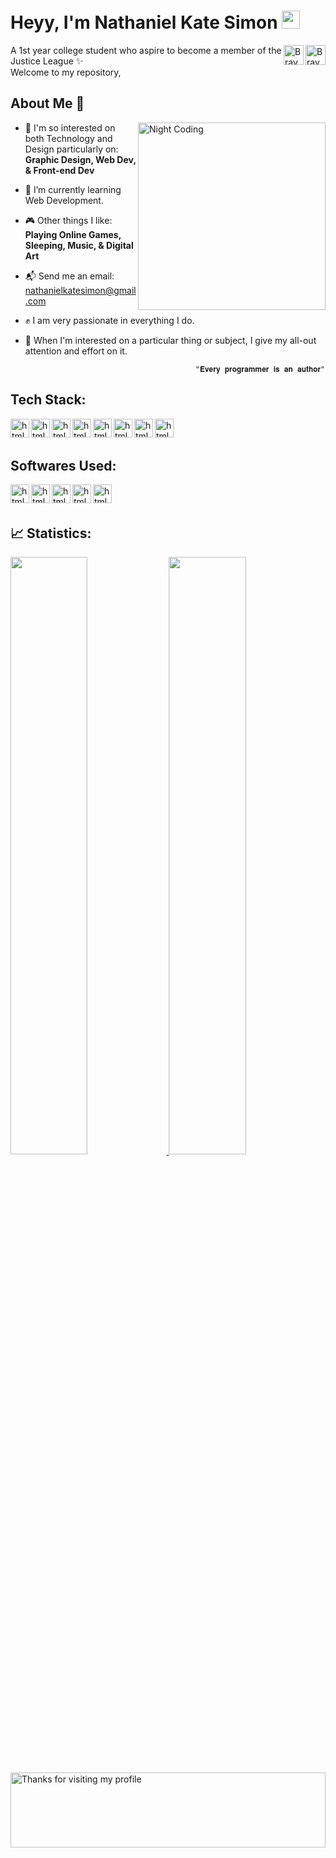 <h1><b>Heyy, I'm Nathaniel Kate Simon <img src="https://github.com/TheDudeThatCode/TheDudeThatCode/raw/master/Assets/Hi.gif" width="29px" style="max-width: 100%;"></b></h1>

<a href="https://github.com/studentOfYawn">
  <img align="right" alt="Braydon's Github" width="32px" src="https://raw.githubusercontent.com/braydonwang/braydonwang/main/github.svg" style="max-width: 100%;">
</a>
<a href="https://www.facebook.com/tantan.simon.1" rel="nofollow">
  <img align="right" alt="Braydon's Facebook" width="32px" src="https://raw.githubusercontent.com/braydonwang/braydonwang/main/facebook.svg" style="max-width: 100%;">
</a>

A 1st year college student who aspire to become a member of the Justice League ✨<br>
Welcome to my repository,<br>

<h2>About Me 🚀</h2>

<img alt="Night Coding" align="right" width="300px" src="https://media1.giphy.com/media/RbDKaczqWovIugyJmW/giphy.gif?cid=ecf05e47f5qjb8ydav7x7up8leyzlo1rk47i8lodafxtf0it&rid=giphy.gif&ct=g">

- 🚀 I'm so interested on both Technology and Design particularly on: <b>Graphic Design, Web Dev, & Front-end Dev</b><br>
- 🌱 I’m currently learning Web Development.<br>
- 🎮 Other things I like: <b>Playing Online Games, Sleeping, Music, & Digital Art</b><br>
- 📬 Send me an email:   <a href="">nathanielkatesimon@gmail.com</a><br>
- ✊ I am very passionate in everything I do. <br>
- 🙌 When I'm interested on a particular thing or subject, I give my all-out attention and effort on it.
   
                                            "𝐄𝐯𝐞𝐫𝐲 𝐩𝐫𝐨𝐠𝐫𝐚𝐦𝐦𝐞𝐫 𝐢𝐬 𝐚𝐧 𝐚𝐮𝐭𝐡𝐨𝐫"
 
<h2>Tech Stack:</h2>

<img align="left" alt="html5" width="30px" src="https://cdn.jsdelivr.net/gh/devicons/devicon/icons/c/c-original.svg" />
<img align="left" alt="html5" width="30px" src="https://cdn.jsdelivr.net/gh/devicons/devicon/icons/html5/html5-original.svg" />
<img align="left" alt="html5" width="30px" src="https://cdn.jsdelivr.net/gh/devicons/devicon/icons/css3/css3-original.svg" />
<img align="left" alt="html5" width="30px" src="https://cdn.jsdelivr.net/gh/devicons/devicon/icons/javascript/javascript-original.svg" />
<img align="left" alt="html5" width="30px" src="https://cdn.jsdelivr.net/gh/devicons/devicon/icons/bootstrap/bootstrap-original.svg" />
<img align="left" alt="html5" width="30px" src="https://cdn.jsdelivr.net/gh/devicons/devicon/icons/python/python-original.svg" />
<img align="left" alt="html5" width="30px" src="https://cdn.jsdelivr.net/gh/devicons/devicon/icons/nodejs/nodejs-original.svg" />
<img align="left" alt="html5" width="30px" src="https://cdn.jsdelivr.net/gh/devicons/devicon/icons/express/express-original.svg" />

<br/>
<br/>

<h2>Softwares Used:</h2>

<img align="left" alt="html5" width="30px" src="https://cdn.jsdelivr.net/gh/devicons/devicon/icons/photoshop/photoshop-plain.svg" />
<img align="left" alt="html5" width="30px" src="https://cdn.jsdelivr.net/gh/devicons/devicon/icons/inkscape/inkscape-plain.svg" />
<img align="left" alt="html5" width="30px" src="https://cdn.jsdelivr.net/gh/devicons/devicon/icons/vscode/vscode-original.svg" />
<img align="left" alt="html5" width="30px" src="https://cdn.jsdelivr.net/gh/devicons/devicon/icons/pycharm/pycharm-plain.svg" />
<img align="left" alt="html5" width="30px" src="https://cdn.jsdelivr.net/gh/devicons/devicon/icons/codepen/codepen-plain.svg" />

<br />
<br />

<h2>📈 Statistics:</h2>


<p align="left" dir="auto">
  <a href="https://github.com/studentOfYawn" rel="nofollow">
    <img width="49.5%" src="https://github-readme-stats.vercel.app/api?username=studentOfYawn&amp;show_icons=true&amp;theme=merko&amp;hide_border=true" style="max-width: 100%;">
    <img width="49.5%" src="https://github-readme-streak-stats.herokuapp.com/?user=studentOfYawn&amp;show_icons=true&amp;theme=merko&amp;hide_border=true" style="max-width: 100%;">
  </a>
</p>



<a target="_blank" rel="noopener noreferrer" href="https://github.com/dibyendu415/dibyendu415/blob/master/marquee.svg"><img height="120" alt="Thanks for visiting my profile" width="100%" src="https://github.com/dibyendu415/dibyendu415/raw/master/marquee.svg" style="max-width: 100%;"></a>
